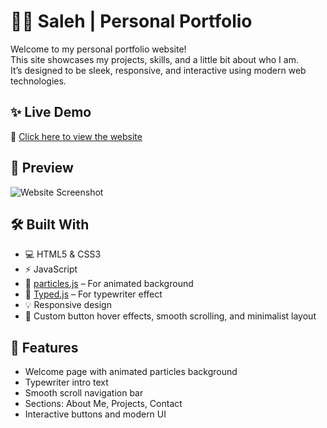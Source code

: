 # 🧑‍💻 Saleh | Personal Portfolio

Welcome to my personal portfolio website!  
This site showcases my projects, skills, and a little bit about who I am.  
It’s designed to be sleek, responsive, and interactive using modern web technologies.

## ✨ Live Demo

🔗 [Click here to view the website](https://salehalomair.github.io/)

## 📸 Preview

![Website Screenshot](./screenshot.png)

## 🛠️ Built With

- 💻 HTML5 & CSS3  
- ⚡ JavaScript  
- 🎇 [particles.js](https://vincentgarreau.com/particles.js/) – For animated background  
- 📝 [Typed.js](https://github.com/mattboldt/typed.js/) – For typewriter effect  
- 💡 Responsive design  
- 🎨 Custom button hover effects, smooth scrolling, and minimalist layout

## 🧭 Features

- Welcome page with animated particles background  
- Typewriter intro text  
- Smooth scroll navigation bar  
- Sections: About Me, Projects, Contact  
- Interactive buttons and modern UI
